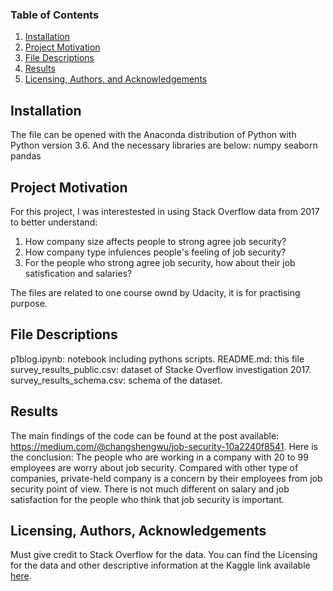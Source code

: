 
### Table of Contents

1. [Installation](#installation)
2. [Project Motivation](#motivation)
3. [File Descriptions](#files)
4. [Results](#results)
5. [Licensing, Authors, and Acknowledgements](#licensing)

## Installation <a name="installation"></a>

The file can be opened with the Anaconda distribution of Python with Python version 3.6. And the necessary libraries are below:
numpy
seaborn
pandas

## Project Motivation<a name="motivation"></a>

For this project, I was interestested in using Stack Overflow data from 2017 to better understand:

1. How company size affects people to strong agree job security?
2. How company type infulences people's feeling of job security?
3. For the people who strong agree job security, how about their job satisfication and salaries?

The files are related to one course ownd by Udacity, it is for practising purpose.

## File Descriptions <a name="files"></a>

p1blog.ipynb: notebook including pythons scripts.
README.md: this file
survey_results_public.csv: dataset of Stacke Overflow investigation 2017.
survey_results_schema.csv: schema of the dataset.

## Results<a name="results"></a>

The main findings of the code can be found at the post available: https://medium.com/@changshengwu/job-security-10a2240f8541.
Here is the conclusion: The people who are working in a company with 20 to 99 employees are worry about job security. Compared with other type of companies, private-held company is a concern by their employees from job security point of view. There is not much different on salary and job satisfaction for the people who think that job security is important.

## Licensing, Authors, Acknowledgements<a name="licensing"></a>

Must give credit to Stack Overflow for the data.  You can find the Licensing for the data and other descriptive information at the Kaggle link available [here](https://www.kaggle.com/stackoverflow/so-survey-2017/data).  

